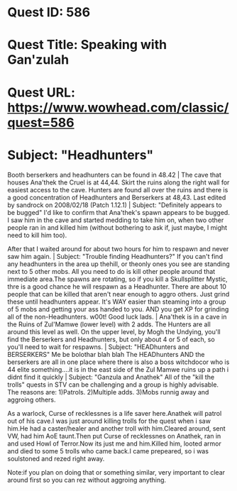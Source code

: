 # Quest ID: 586
# Quest Title: Speaking with Gan'zulah
# Quest URL: https://www.wowhead.com/classic/quest=586
# Subject: "Headhunters"
Booth berserkers and headhunters can be found in 48.42 | The cave that houses Ana'thek the Cruel is at 44,44. Skirt the ruins along the right wall for easiest access to the cave. Hunters are found all over the ruins and there is a good concentration of Headhunters and Berserkers at 48,43.
Last edited by sandrock on 2008/02/18 (Patch 1.12.1) | Subject: "Definitely appears to be bugged"
I'd like to confirm that Ana'thek's spawn appears to be bugged. I saw him in the cave and started medding to take him on, when two other people ran in and killed him (without bothering to ask if, just maybe, I might need to kill him too).

After that I waited around for about two hours for him to respawn and never saw him again. | Subject: "Trouble finding Headhunters?"
If you can't find any headhunters in the area up thehill, or theonly ones you see are standing next to 5 other mobs. All you need to do is kill other people around that immediate area.The spawns are rotating, so if you kill a Skullsplitter Mystic, thre is a good chance he will respawn as a Headhunter. There are about 10 people that can be killed that aren't near enough to aggro others. Just grind these until headhunters appear. It's WAY easier than steaming into a group of 5 mobs and getting your ass handed to you. AND you get XP for grinding all of the non-Headhunters.
w00t! Good luck lads. | Ana'thek is in a cave in the Ruins of Zul'Mamwe (lower level) with 2 adds. The Hunters are all around this level as well. On the upper level, by Mogh the Undying, you'll find the Berserkers and Headhunters, but only about 4 or 5 of each, so you'll need to wait for respawns. | Subject: "HEADhunters and BERSERKERS"
Me be bolothar blah blah
The HEADhunters AND the berserkers are all in one place where there is also a boss witchdocor who is 44 elite something....it is in the east side of the Zul Mamwe ruins up a path i didnt find it quickly | Subject: "Ganzula and Anathek"
All of the "kill the trolls" quests in STV can be challenging and a group is highly advisable.
The reasons are:
1)Patrols.
2)Multiple adds.
3)Mobs runnig away and aggroing others.

As a warlock, Curse of recklessnes is a life saver here.Anathek will patrol out of his cave.I was just around killing trolls for the quest when i saw him.He had a caster/healer and another troll with him.Cleared around, sent VW, had him AoE taunt.Then put Curse of recklessnes on Anathek, ran in and used Howl of Terror.Now its just me and him.Killed him, looted armor and died to some 5 trolls who came back.I came prepeared, so i was soulstoned and rezed right away.

Note:if you plan on doing that or something similar, very important to clear around first so you can rez without aggroing anything.